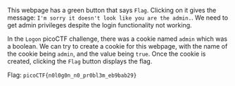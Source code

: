 This webpage has a green button that says `Flag`. Clicking on it gives the message: `I'm sorry it doesn't look like you are the admin.`. We need to get admin privileges despite the login functionality not working.

In the `Logon` picoCTF challenge, there was a cookie named `admin` which was a boolean. We can try to create a cookie for this webpage, with the name of the cookie being `admin`, and the value being `true`. Once the cookie is created, clicking the `Flag` button displays the flag.

Flag: `picoCTF{n0l0g0n_n0_pr0bl3m_eb9bab29}`